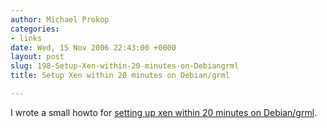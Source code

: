 ```yaml
---
author: Michael Prokop
categories:
- links
date: Wed, 15 Nov 2006 22:43:00 +0000
layout: post
slug: 198-Setup-Xen-within-20-minutes-on-Debiangrml
title: Setup Xen within 20 minutes on Debian/grml

---
```

I wrote a small howto for [setting up xen within 20 minutes on Debian/grml](http://grml.org/xen/).
